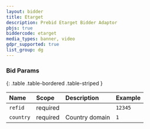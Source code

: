 ```yaml
---
layout: bidder
title: Etarget
description: Prebid Etarget Bidder Adaptor 
pbjs: true
biddercode: etarget
media_types: banner, video
gdpr_supported: true
list_group: dg
---
```



### Bid Params

{: .table .table-bordered .table-striped }

| Name | Scope | Description | Example |
| :--- | :---- | :---------- | :------ |
| `refid` | required | | `12345` |
| `country` | required | Country domain | `1` |
